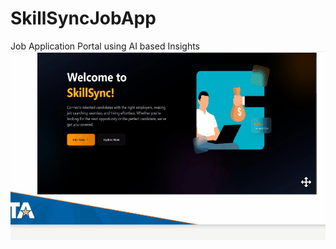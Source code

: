 # SkillSyncJobApp
Job Application Portal using AI based Insights
![SkillSyncJobApp SkillSync](SkillSync.gif)
